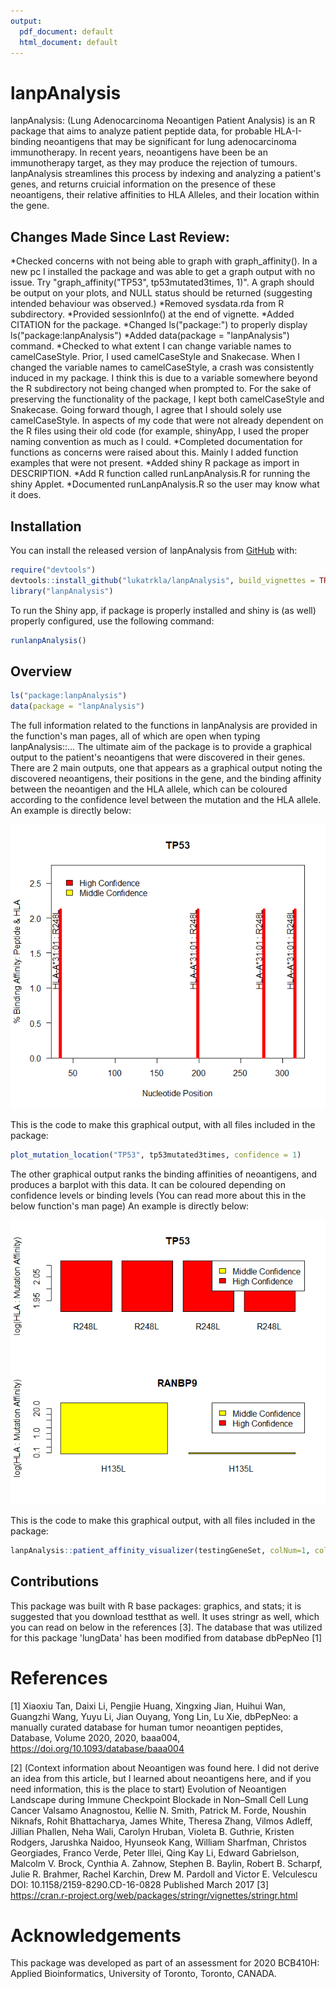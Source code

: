 ```yaml
---
output:
  pdf_document: default
  html_document: default
---
```


<!-- README.md is generated from README.Rmd. Please edit that file -->

# lanpAnalysis

<!-- badges: start -->

<!-- badges: end -->

lanpAnalysis: (Lung Adenocarcinoma Neoantigen Patient Analysis) is an R package 
that aims to analyze patient peptide data, for probable HLA-I-binding neoantigens
that may be significant for lung adenocarcinoma immunotherapy. In recent years,
neoantigens have been be an immunotherapy target, as they may produce the 
rejection of tumours. lanpAnalysis streamlines this process by indexing and 
analyzing a patient's genes, and returns cruicial information on the presence
of these neoantigens, their relative affinities to HLA Alleles, and their 
location within the gene. 

## Changes Made Since Last Review:
*Checked concerns with not being able to graph with graph_affinity(). In a new pc I installed the package and was able to get a graph output with no issue. Try "graph_affinity("TP53", tp53mutated3times, 1)". A graph should be output on your plots, and NULL status should be returned (suggesting intended behaviour was observed.)
*Removed sysdata.rda from R subdirectory.
*Provided sessionInfo() at the end of vignette.
*Added CITATION for the package.
*Changed ls("package:") to properly display ls("package:lanpAnalysis")
*Added data(package = "lanpAnalysis") command.
*Checked to what extent I can change variable names to camelCaseStyle. Prior, I used camelCaseStyle and Snakecase. When I changed the variable names to camelCaseStyle, a crash was consistently induced in my package. I think this is due to a variable somewhere beyond the R subdirectory not being changed when prompted to. For the sake of preserving the functionality of the package, I kept both camelCaseStyle and Snakecase. Going forward though, I agree that I should solely use camelCaseStyle. In aspects of my code that were not already dependent on the R files using their old code (for example, shinyApp, I used the proper naming convention as much as I could.
*Completed documentation for functions as concerns were raised about this. Mainly I added function examples that were not present.
*Added shiny R package as import in DESCRIPTION.
*Add R function called runLanpAnalysis.R for running the shiny Applet.
*Documented runLanpAnalysis.R so the user may know what it does.

## Installation

You can install the released version of lanpAnalysis from
[GitHub](https://github.com/) with:

``` r
require("devtools")
devtools::install_github("lukatrkla/lanpAnalysis", build_vignettes = TRUE)
library("lanpAnalysis")
```
To run the Shiny app, if package is properly installed and shiny is (as well)
properly configured, use the following command:
``` r
runlanpAnalysis()
```
## Overview

``` r
ls("package:lanpAnalysis")
data(package = "lanpAnalysis")
```

The full information related to the functions in lanpAnalysis are provided in
the function's man pages, all of which are open when typing lanpAnalysis::...
The ultimate aim of the package is to provide a graphical output to the
patient's neoantigens that were discovered in their genes. 
There are 2 main outputs, one that appears as a graphical output noting the 
discovered neoantigens, their positions in the gene, and the binding affinity 
between the neoantigen and the HLA allele, which can be coloured according to the confidence level
between the mutation and the HLA allele. An example is directly below:

![](./inst/extdata/location_plot.png)


This is the code to make this graphical output, with all files included in the
package:

``` r
plot_mutation_location("TP53", tp53mutated3times, confidence = 1)
```
The other graphical output ranks the binding affinities of neoantigens, and produces
a barplot with this data. It can be coloured depending on confidence levels or
binding levels (You can read more about this in the below function's man page)
 An example is directly below:

![](./inst/extdata/plotWithConfidence.png)


This is the code to make this graphical output, with all files included in the
package:

``` r
lanpAnalysis::patient_affinity_visualizer(testingGeneSet, colNum=1, colorFlag=2)
```
## Contributions

This package was built with R base packages: graphics, and stats; it is suggested
that you download testthat as well. It uses stringr as well, which you can read 
on below in the references [3]. The database that was utilized for this package
'lungData' has been modified from database dbPepNeo [1]

# References

[1] 
Xiaoxiu Tan, Daixi Li, Pengjie Huang, Xingxing Jian, Huihui Wan, Guangzhi Wang, Yuyu Li, Jian
Ouyang, Yong Lin, Lu Xie, dbPepNeo: a manually curated database for human tumor neoantigen
peptides, Database, Volume 2020, 2020, baaa004, https://doi.org/10.1093/database/baaa004

[2] (Context information about Neoantigen was found here. I did not derive an idea from this
article, but I learned about neoantigens here, and if you need information, this is the place to start)
Evolution of Neoantigen Landscape during Immune Checkpoint Blockade in Non–Small Cell Lung
Cancer Valsamo Anagnostou, Kellie N. Smith, Patrick M. Forde, Noushin Niknafs, Rohit Bhattacharya,
James White, Theresa Zhang, Vilmos Adleff, Jillian Phallen, Neha Wali, Carolyn Hruban, Violeta B.
Guthrie, Kristen Rodgers, Jarushka Naidoo, Hyunseok Kang, William Sharfman, Christos Georgiades,
Franco Verde, Peter Illei, Qing Kay Li, Edward Gabrielson, Malcolm V. Brock, Cynthia A. Zahnow,
Stephen B. Baylin, Robert B. Scharpf, Julie R. Brahmer, Rachel Karchin, Drew M. Pardoll and Victor
E. Velculescu DOI: 10.1158/2159-8290.CD-16-0828 Published March 2017
[3] 
https://cran.r-project.org/web/packages/stringr/vignettes/stringr.html

# Acknowledgements

This package was developed as part of an assessment for 2020
BCB410H: Applied Bioinformatics, University of Toronto, Toronto,
CANADA.
